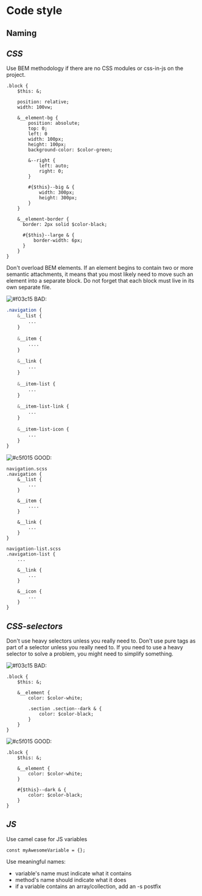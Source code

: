 # Code style

## Naming 

## _CSS_
Use BEM methodology if there are no CSS modules or css-in-js on the project.

```
.block {
    $this: &;

    position: relative;
    width: 100vw;

    &__element-bg {
        position: absolute;
        top: 0;
        left: 0
        width: 100px;
        height: 100px;
        background-color: $color-green;
        
        &--right {
            left: auto;
            right: 0;
        }
        
        #{$this}--big & {
            width: 300px;
            height: 300px;
        }
    }
    
    &__element-border {
      border: 2px solid $color-black;
      
      #{$this}--large & {
          border-width: 6px;
      }
    }
}
```

Don't overload BEM elements.
If an element begins to contain two or more semantic attachments, it means that you most likely need to move such an element into a separate block.
Do not forget that each block must live in its own separate file.

![#f03c15](https://placehold.co/15x15/f03c15/f03c15.png) BAD:
```navigation.scss
.navigation {
    &__list {
        ...
    }
    
    &__item {
        ....
    }
    
    &__link {
        ...
    }
    
    &__item-list {
        ...
    }
    
    &__item-list-link {
        ...
    }
    
    &__item-list-icon {
        ...
    }
}
```

![#c5f015](https://placehold.co/15x15/c5f015/c5f015.png) GOOD:
```
navigation.scss
.navigation {
    &__list {
        ...
    }
    
    &__item {
        ....
    }
    
    &__link {
        ...
    }
}

navigation-list.scss
.navigation-list {
    ...
    
    &__link {
        ...
    }
    
    &__icon {
        ...
    }
}
```



## _CSS-selectors_
Don't use heavy selectors unless you really need to.
Don't use pure tags as part of a selector unless you really need to.
If you need to use a heavy selector to solve a problem, you might need to simplify something.

![#f03c15](https://placehold.co/15x15/f03c15/f03c15.png) BAD:
```
.block {
    $this: &;
    
    &__element {
        color: $color-white;
        
        .section .section--dark & {
            color: $color-black;
        }
    }
}
```

![#c5f015](https://placehold.co/15x15/c5f015/c5f015.png) GOOD:
```
.block {
    $this: &;
    
    &__element {
        color: $color-white;
    }
    
    #{$this}--dark & {
        color: $color-black;
    }
}
```

## _JS_

Use camel case for JS variables
```
const myAwesomeVariable = {};
```

Use meaningful names:
- variable's name must indicate what it contains
- method's name should indicate what it does
- if a variable contains an array/collection, add an -s postfix
